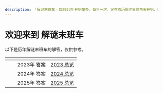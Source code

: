 ```yaml
---
description: 「解谜末班车」自2023年开始举办，每年一次，定在农历除夕日前两天开始，时长36小时。
---
```


# 欢迎来到 解谜末班车

以下是历年解谜末班车的解答，仅供参考。

<table data-view="cards">
<thead><tr><th></th><th></th><th></th><th data-hidden data-card-target data-type="content-ref"></th></tr></thead>
<tbody>
<tr><td></td><td></td><td>2023年 答案</td><td><a href="https://cpphusky.gitbook.io/last-train-to-mystery/2023/2023">2023 总览</a></td></tr>
<tr><td></td><td></td><td>2024年 答案</td><td><a href="https://cpphusky.gitbook.io/last-train-to-mystery/2024/2024">2024 总览</a></td></tr>
<tr><td></td><td></td><td>2025年 答案</td><td><a href="https://cpphusky.gitbook.io/last-train-to-mystery/2025/2025">2025 总览</a></td></tr>
</tbody>
</table>
